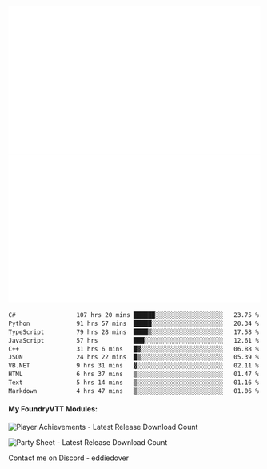 
![](https://raw.githubusercontent.com/eddiedover/ghstats/master/generated/overview.svg)
![](https://raw.githubusercontent.com/eddiedover/ghstats/master/generated/languages.svg)

<!--START_SECTION:waka-->

```txt
C#                 107 hrs 20 mins ██████░░░░░░░░░░░░░░░░░░░   23.75 %
Python             91 hrs 57 mins  █████░░░░░░░░░░░░░░░░░░░░   20.34 %
TypeScript         79 hrs 28 mins  ████▒░░░░░░░░░░░░░░░░░░░░   17.58 %
JavaScript         57 hrs          ███░░░░░░░░░░░░░░░░░░░░░░   12.61 %
C++                31 hrs 6 mins   █▓░░░░░░░░░░░░░░░░░░░░░░░   06.88 %
JSON               24 hrs 22 mins  █▒░░░░░░░░░░░░░░░░░░░░░░░   05.39 %
VB.NET             9 hrs 31 mins   ▓░░░░░░░░░░░░░░░░░░░░░░░░   02.11 %
HTML               6 hrs 37 mins   ▒░░░░░░░░░░░░░░░░░░░░░░░░   01.47 %
Text               5 hrs 14 mins   ▒░░░░░░░░░░░░░░░░░░░░░░░░   01.16 %
Markdown           4 hrs 47 mins   ▒░░░░░░░░░░░░░░░░░░░░░░░░   01.06 %
```

<!--END_SECTION:waka-->

#### My FoundryVTT Modules:

  ![Player Achievements - Latest Release Download Count](https://img.shields.io/badge/dynamic/json?label=Player%20Achievements%20-%20Downloads@latest&query=assets%5B1%5D.download_count&url=https%3A%2F%2Fapi.github.com%2Frepos%2FEddieDover%2Ffvtt-player-achievements%2Freleases%2Flatest)

  ![Party Sheet - Latest Release Download Count](https://img.shields.io/badge/dynamic/json?label=Party%20Sheet%20-%20Downloads@latest&query=assets%5B1%5D.download_count&url=https%3A%2F%2Fapi.github.com%2Frepos%2FEddieDover%2Ffvtt-party-sheet%2Freleases%2Flatest)

<a rel="me" href="https://techhub.social/@EddieDover"></a>

Contact me on Discord - eddiedover
